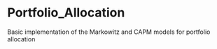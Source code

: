# Portfolio_Allocation
Basic implementation of the Markowitz and CAPM models for portfolio allocation 

